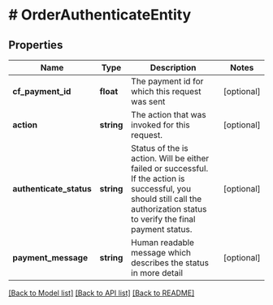 # # OrderAuthenticateEntity

## Properties

Name | Type | Description | Notes
------------ | ------------- | ------------- | -------------
**cf_payment_id** | **float** | The payment id for which this request was sent | [optional]
**action** | **string** | The action that was invoked for this request. | [optional]
**authenticate_status** | **string** | Status of the is action. Will be either failed or successful. If the action is successful, you should still call the authorization status to verify the final payment status. | [optional]
**payment_message** | **string** | Human readable message which describes the status in more detail | [optional]

[[Back to Model list]](../../README.md#models) [[Back to API list]](../../README.md#endpoints) [[Back to README]](../../README.md)
